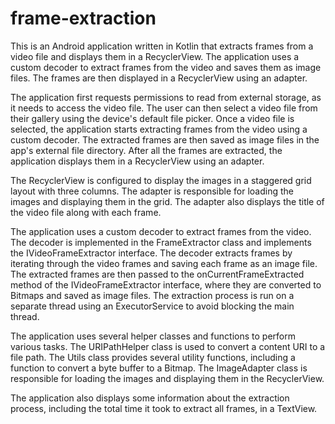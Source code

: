 # frame-extraction

This is an Android application written in Kotlin that extracts frames from a video file and displays them in a RecyclerView. The application uses a custom decoder to extract frames from the video and saves them as image files. The frames are then displayed in a RecyclerView using an adapter.

The application first requests permissions to read from external storage, as it needs to access the video file. The user can then select a video file from their gallery using the device's default file picker. Once a video file is selected, the application starts extracting frames from the video using a custom decoder. The extracted frames are then saved as image files in the app's external file directory. After all the frames are extracted, the application displays them in a RecyclerView using an adapter.

The RecyclerView is configured to display the images in a staggered grid layout with three columns. The adapter is responsible for loading the images and displaying them in the grid. The adapter also displays the title of the video file along with each frame.

The application uses a custom decoder to extract frames from the video. The decoder is implemented in the FrameExtractor class and implements the IVideoFrameExtractor interface. The decoder extracts frames by iterating through the video frames and saving each frame as an image file. The extracted frames are then passed to the onCurrentFrameExtracted method of the IVideoFrameExtractor interface, where they are converted to Bitmaps and saved as image files. The extraction process is run on a separate thread using an ExecutorService to avoid blocking the main thread.

The application uses several helper classes and functions to perform various tasks. The URIPathHelper class is used to convert a content URI to a file path. The Utils class provides several utility functions, including a function to convert a byte buffer to a Bitmap. The ImageAdapter class is responsible for loading the images and displaying them in the RecyclerView.

The application also displays some information about the extraction process, including the total time it took to extract all frames, in a TextView.
